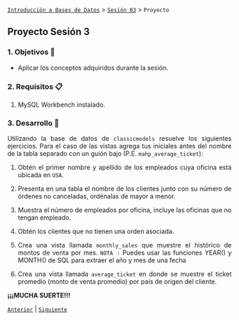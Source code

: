 [`Introducción a Bases de Datos`](../../Readme.md) > [`Sesión 03`](../Readme.md) > `Proyecto`
	
## Proyecto Sesión 3

<div style="text-align: justify;">

### 1. Objetivos :dart:

- Aplicar los conceptos adquiridos durante la sesión.

### 2. Requisitos :clipboard:

1. MySQL Workbench instalado.

### 3. Desarrollo :rocket:

Utilizando la base de datos de `classicmodels` resuelve los siguientes ejercicios. Para el caso de las vistas agrega tus iniciales antes del nombre de la tabla separado con un guión bajo (P.E. `mahp_average_ticket`):


1. Obtén el primer nombre y apellido de los empleados cuya oficina está ubicada en `USA`.

1. Presenta en una tabla el nombre de los clientes junto con su número de órdenes no canceladas, ordénalas de mayor a menor.

1. Muestra el número de empleados por oficina, incluye las oficinas que no tengan empleado.

1. Obtén los clientes que no tienen una orden asociada.

1. Crea una vista llamada `monthly_sales` que muestre el histórico de montos de venta por mes.
`NOTA :` Puedes usar las funciones YEAR() y MONTH() de SQL para extraer el año y mes de una fecha

1. Crea una vista llamada `average_ticket` en donde se muestre el ticket promedio (monto de venta promedio) por país de origen del cliente.


**¡¡¡MUCHA SUERTE!!!**

[`Anterior`](../Readme.md#3-proyecto-hammer) | [`Siguiente`](../Readme.md#4-postwork-memo)

</div>
